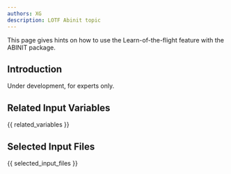 ```yaml
---
authors: XG
description: LOTF Abinit topic
---
```

<!--
This file is automatically generated by mksite.py. All changes will be lost.
Change the input yaml files or the python code
-->

This page gives hints on how to use the Learn-of-the-flight feature with the ABINIT package.

## Introduction

Under development, for experts only.



## Related Input Variables

{{ related_variables }}

## Selected Input Files

{{ selected_input_files }}

